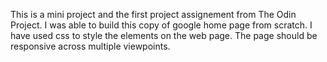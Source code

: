 This is a mini project and the first project assignement from The Odin Project.
I was able to build this copy of google home page from scratch.
I have used css to style the elements on the web page.
The page should be responsive across multiple viewpoints.
